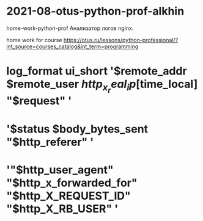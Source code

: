 # 2021-08-otus-python-prof-alkhin
 home-work-python-prof
 Анализатор логов nginx.
 
home work for course https://otus.ru/lessons/python-professional/?int_source=courses_catalog&int_term=programming

# log_format ui_short '$remote_addr  $remote_user $http_x_real_ip [$time_local] "$request" '
#                     '$status $body_bytes_sent "$http_referer" '
#                     '"$http_user_agent" "$http_x_forwarded_for" "$http_X_REQUEST_ID" "$http_X_RB_USER" '
#



